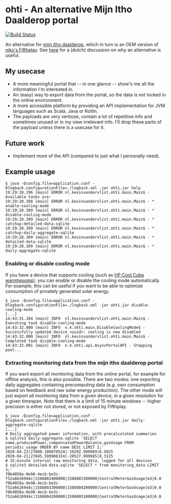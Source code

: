 # ohti - An alternative Mijn Itho Daalderop portal

[![Build Status](https://travis-ci.com/kevinvandervlist/ohti.svg?token=kieE72RdKXcsawrKB9K3&branch=master)](https://travis-ci.com/kevinvandervlist/ohti)

An alternative for [mijn itho daalderop](https://mijn.ithodaalderop.nl/#/login), which in turn is an OEM version of [niko's Fifthplay](https://www.fifthplay.com/). 
See [here](https://tweakers.net/productreview/212044/itho-daalderop-spider-connect.html) for a (dutch) discussion on why an alternative is useful. 

## My usecase
* A more meaningful portal that -- in one glance -- show's me all the information I'm interested in. 
* An (easy) way to export data from the portal, so the data is not locked in the online environment. 
* A more accessible platform by providing an API implementation for JVM languages such as Scala, Java or Kotlin. 
* The payloads are very verbose, contain a lot of repetitive info and sometimes unused or in my view irrelevant info. 
I'll drop these parts of the payload _unless_ there is a usecase for it. 

## Future work
* Implement more of the API (compared to just what I personally need).

## Example usage

```
$ java -Dconfig.file=application.conf -Dlogback.configurationFile=./logback.xml -jar ohti.jar help
19:29:28.296 [main] ERROR nl.kevinvandervlist.ohti.main.Main$ - Available tasks are:
19:29:28.308 [main] ERROR nl.kevinvandervlist.ohti.main.Main$ - * enable-cooling-mode
19:29:28.309 [main] ERROR nl.kevinvandervlist.ohti.main.Main$ - * disable-cooling-mode
19:29:28.309 [main] ERROR nl.kevinvandervlist.ohti.main.Main$ - * catchup-detailed-data-sqlite
19:29:28.309 [main] ERROR nl.kevinvandervlist.ohti.main.Main$ - * catchup-daily-aggregate-sqlite
19:29:28.309 [main] ERROR nl.kevinvandervlist.ohti.main.Main$ - * detailed-data-sqlite
19:29:28.309 [main] ERROR nl.kevinvandervlist.ohti.main.Main$ - * daily-aggregate-sqlite
```

### Enabling or disable cooling mode
If you have a device that supports cooling (such as [HP Cool Cube warmtepomp](https://www.ithodaalderop.nl/nl-NL/professional/product/07-40-50-400)), you can enable or disable the cooling mode automatically.
For example, this can be useful if you want to be able to optimize consumption of privately generated solar energy. 

```
$ java -Dconfig.file=application.conf -Dlogback.configurationFile=./logback.xml -jar ohti.jar disable-cooling-mode
[...]
14:43:31.104 [main] INFO  nl.kevinvandervlist.ohti.main.Main$ - Executing task disable-cooling-mode
14:43:32.000 [main] INFO  n.k.ohti.main.DisableCoolingMode$ - Successfully updated device <uuid>: cooling is now disabled
14:43:32.000 [main] INFO  nl.kevinvandervlist.ohti.main.Main$ - Completed task disable-cooling-mode
14:43:32.001 [main] INFO  n.k.ohti.api.AsyncPortalAPI - Stopping pool...
```
### Extracting monitoring data from the mijn itho daalderop portal
If you want export all monitoring data from the online portal, for example for offline analysis, this is also possible. 
There are two modes: one exporting daily aggregates containing precomputing data (e.g. own consumption based on feedback and raw solar energy production). 
The other mode will just export _all_ monitoring data from a given device, in a given resolution for a given timespan. 
Note that there is a limit of 15 minute windows -- higher precision is either not stored, or not exposed by Fifthplay. 

```
$ java -Dconfig.file=application.conf -Dlogback.configurationFile=./logback.xml -jar ohti.jar daily-aggregate-sqlite
[...]
# Daily aggregated power information, with precalculated summaries
$ sqlite3 daily-aggregate.sqlite 'SELECT name,producedPower,compensatedPowerBalance,gasUsage FROM periodic_usage ORDER BY name DESC LIMIT 2;'
2020-04-22|27800.100070524|-19292.999969|0.5025
2020-04-21|27845.599906324|-20527.999985|0.3125
# 15-minute interval raw monitoring data, logged for all devices
$ sqlite3 detailed-data.sqlite 'SELECT * from monitoring_data LIMIT 3;'
70b4058a-0e98-4ecb-be3c-f52a6626944c|1588802400000|1588803300000|CentralMeterGasUsage|m3|0.0
70b4058a-0e98-4ecb-be3c-f52a6626944c|1588803300000|1588804200000|CentralMeterGasUsage|m3|0.0
70b4058a-0e98-4ecb-be3c-f52a6626944c|1588804200000|1588805100000|CentralMeterGasUsage|m3|0.0
```
